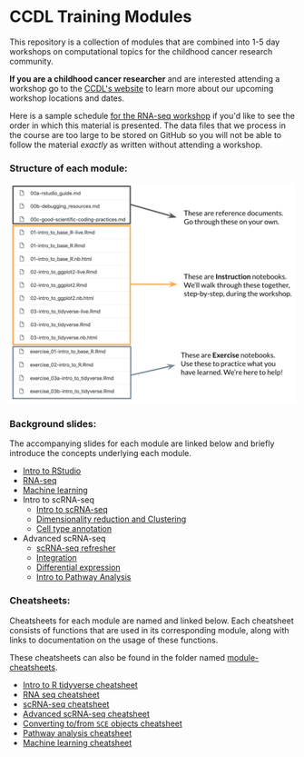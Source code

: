 # CCDL Training Modules

This repository is a collection of modules that are combined into 1-5 day workshops on computational topics for the childhood cancer research community.

**If you are a childhood cancer researcher** and are interested attending a workshop go to the [CCDL's website](https://www.ccdatalab.org/projects-training) to learn more about our upcoming workshop locations and dates.

Here is a sample schedule [for the RNA-seq workshop](https://github.com/AlexsLemonade/RNA-Seq-Exercises/blob/master/schedule.md) if you'd like to see the order in which this material is presented.
The data files that we process in the course are too large to be stored on GitHub so you will not be able to follow the material *exactly* as written without attending a workshop.

### Structure of each module:

![structure](module_structure_detail.png)

### Background slides:

The accompanying slides for each module are linked below and briefly introduce the concepts underlying each module.

- [Intro to RStudio](https://docs.google.com/presentation/d/1q2f0dSePK65A6baJuupgnryX5OkGj1XnIGWzOP4Mqow/edit?usp=sharing)
- [RNA-seq](https://docs.google.com/presentation/d/1WRDOHXFgJT5GikYIIzwmbzGLTIoclh-XhwtnMLFnmBc/edit?usp=sharing)
- [Machine learning](https://docs.google.com/presentation/d/1o90uBTlQMx8qu3Jbhqe-ch-ykvLb3_vpi0O-6lBggRg/edit?usp=sharing)
- Intro to scRNA-seq
  - [Intro to scRNA-seq](https://docs.google.com/presentation/d/1EGijSWUxcfjLpDU9QULYLHxsHMHlI6KPtR1Cs4QWy7A/edit?usp=sharing)
  - [Dimensionality reduction and Clustering](https://docs.google.com/presentation/d/1W1-rZ1xJROSUC7rOYDJhJ1q-Z9gvdIXS4CzPHluMHnk/edit?usp=sharing)
  - [Cell type annotation](https://docs.google.com/presentation/d/16ivLdwm17jqHZKOnRGVjigIMAZtr9Xpc5kjspn9mIhQ/edit?usp=sharing)
- Advanced scRNA-seq
  - [scRNA-seq refresher](https://docs.google.com/presentation/d/1qjmx_C0P5feswxXvn6ezCRE5OObtB9iftQvI3ceUAa0/edit?usp=sharing)
  - [Integration](https://docs.google.com/presentation/d/1l1Nmj_OADnfZ6J8DaIj7ncetCo_cbLvOI-2xtpW_FrI/edit?usp=sharing)
  - [Differential expression](https://docs.google.com/presentation/d/1TFfq1NV9vYkzZqtifVPRHXUhPeYSQgv0KkLH5qy4yMA/edit?usp=sharing)
  - [Intro to Pathway Analysis](https://docs.google.com/presentation/d/1ZEkifmVwiXx5GYJWb5nArktaEogrQkmgWRN5EHBohCU/edit?usp=sharing)


### Cheatsheets:

Cheatsheets for each module are named and linked below.
Each cheatsheet consists of functions that are used in its corresponding module, along with links to documentation on the usage of these functions.

These cheatsheets can also be found in the folder named [module-cheatsheets](https://github.com/AlexsLemonade/training-modules/tree/master/module-cheatsheets).

- [Intro to R tidyverse cheatsheet](https://github.com/AlexsLemonade/training-modules/blob/master/module-cheatsheets/intro-to-R-tidyverse-cheatsheet.md)
- [RNA seq cheatsheet](https://github.com/AlexsLemonade/training-modules/blob/master/module-cheatsheets/RNA-seq-cheatsheet.md)
- [scRNA-seq cheatsheet](https://github.com/AlexsLemonade/training-modules/blob/master/module-cheatsheets/scRNA-seq-cheatsheet.md)
- [Advanced scRNA-seq cheatsheet](https://github.com/AlexsLemonade/training-modules/blob/master/module-cheatsheets/scRNA-seq-advanced-cheatsheet.md)
- [Converting to/from `SCE` objects cheatsheet](https://github.com/AlexsLemonade/training-modules/blob/master/module-cheatsheets/sce-conversion-cheatsheet.md)
- [Pathway analysis cheatsheet](https://github.com/AlexsLemonade/training-modules/blob/master/module-cheatsheets/pathway-analysis-cheatsheet.md)
- [Machine learning cheatsheet](https://github.com/AlexsLemonade/training-modules/blob/master/module-cheatsheets/machine-learning-cheatsheet.md)
